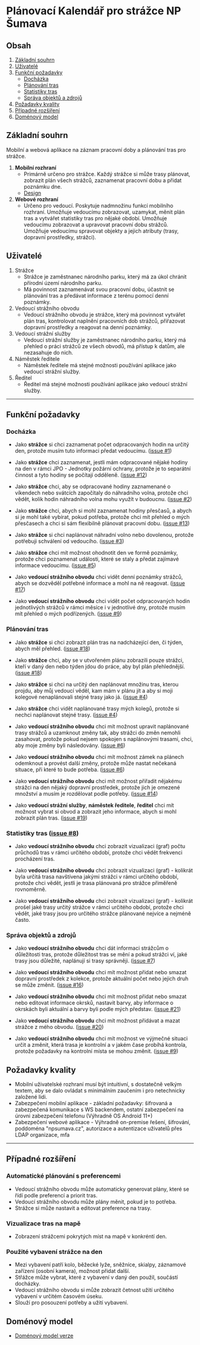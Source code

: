 # Plánovací Kalendář pro strážce NP Šumava
## Obsah
1. [Základní souhrn](#základní-souhrn)
2. [Uživatelé](#uživatelé)
3. [Funkční požadavky](#funkční-požadavky)
    - [Docházka](#docházka)
    - [Plánování tras](#plánování-tras)
    - [Statistiky tras](#statistiky-tras)
    - [Správa objektů a zdrojů](#správa-objektů-a-zdrojů)
4. [Požadavky kvality](#požadavky-kvality)
5. [Případné rozšíření](#případné-rozšíření)
6. [Doménový model](#doménový-model)
## Základní souhrn
Mobilní a webová aplikace na záznam pracovní doby a plánování tras pro strážce. 
1. **Mobilní rozhraní**
    - Primárně určeno pro strážce.
    Každý strážce si může trasy plánovat, zobrazit plán všech strážců, zaznamenat pracovní dobu a přidat poznámku dne.
    - [Design](https://www.figma.com/file/B96k04ObDK4yaycN5ulT1I/NP-strazci?node-id=0%3A1&t=VeApoPs8S3MXuRlP-1)
2. **Webové rozhraní**
    - Určeno pro vedoucí.
    Poskytuje nadmnožinu funkcí mobilního rozhraní.
    Umožňuje vedoucímu zobrazovat, uzamykat, měnit plán tras a vytvářet statistiky tras pro nějaké období.
    Umožňuje vedoucímu zobrazovat a upravovat pracovní dobu strážců.
    Umožňuje vedoucímu spravovat objekty a jejich atributy (trasy, dopravní prostředky, strážci).


## Uživatelé 
1. Strážce
    - Strážce je zaměstnanec národního parku, který má za úkol chránit přírodní území národního parku.
    - Má povinnost zaznamenávat svou pracovní dobu, účastnit se plánování tras a předávat informace z terénu pomocí denní poznámky.
1. Vedoucí strážního obvodu
   - Vedoucí strážního obvodu je strážce, který má povinnost vytvářet plán tras, kontrolovat naplnění pracovních dob strážců, přiřazovat dopravní prostředky a reagovat na denní poznámky.
1. Vedoucí strážní služby
   - Vedoucí strážní služby je zaměstnanec národního parku, který má přehled o práci strážců ze všech obvodů, má přístup k datům, ale nezasahuje do nich.
1. Náměstek ředitele
   - Náměstek ředitele má stejné možnosti používání aplikace jako vedoucí strážní služby.
1. Ředitel
   - Ředitel má stejné možnosti používání aplikace jako vedoucí strážní služby.

------------------------
## Funkční požadavky

### Docházka 
 - Jako **strážce** si chci zaznamenat počet odpracovaných hodin na určitý den, protože musím tuto informaci předat vedoucímu. ([issue #1](https://github.com/korandom/NP-strazci/issues/1))
 
 - Jako **strážce** chci zaznamenat, jestli mám odpracované nějaké hodiny na den v rámci JPO - Jednotky požární ochrany, protože je to separátní činnost a tyto hodiny se počítají odděleně. ([issue #12](https://github.com/korandom/NP-strazci/issues/12))
 
 - Jako **strážce** chci, aby se odpracované hodiny zaznamenané o víkendech nebo svátcích započítaly do náhradního volna, protože chci vědět, kolik hodin náhradního volna mohu využít v budoucnu. ([issue #2](https://github.com/korandom/NP-strazci/issues/2))

 - Jako **strážce** chci, abych si mohl zaznamenat hodiny přesčasů, a abych si je mohl také vybírat, pokud potřeba, protože chci mít přehled o mých přesčasech a chci si sám flexibilně plánovat pracovní dobu. ([issue #13](https://github.com/korandom/NP-strazci/issues/13))
 
 - Jako **strážce** si chci naplánovat náhradní volno nebo dovolenou, protože potřebuji schválení od vedoucího. ([issue #3](https://github.com/korandom/NP-strazci/issues/3))

 - Jako **strážce** chci mít možnost ohodnotit den ve formě poznámky, protože chci poznamenat události, které se staly a předat zajímavé informace vedoucímu. ([issue #5](https://github.com/korandom/NP-strazci/issues/5))

 - Jako **vedoucí strážního obvodu** chci vidět denní poznámky strážců, abych se dozvěděl potřebné informace a mohl na ně reagovat. ([issue #17](https://github.com/korandom/NP-strazci/issues/17))

 - Jako **vedoucí strážního obvodu** chci vidět počet odpracovaných hodin jednotlivých strážců v rámci měsíce i v jednotlivé dny, protože musím mít přehled o mých podřízených. ([issue #9](https://github.com/korandom/NP-strazci/issues/9))

### Plánování tras

 - Jako **strážce** si chci zobrazit plán tras na nadcházející den, či týden, abych měl přehled. ([issue #18](https://github.com/korandom/NP-strazci/issues/18))
 
 - Jako **strážce** chci, aby se v utvořeném plánu zobrazili pouze strážci, kteří v daný den nebo týden jdou do práce, aby byl plán přehlednější. ([issue #18](https://github.com/korandom/NP-strazci/issues/18))

 - Jako **strážce** si chci na určitý den naplánovat množinu tras, kterou projdu, aby můj vedoucí věděl, kam mám v plánu jít a aby si moji kolegové nenaplánovali stejné trasy jako já. ([issue #4](https://github.com/korandom/NP-strazci/issues/4))

 - Jako **strážce** chci vidět naplánované trasy mých kolegů, protože si nechci naplánovat stejné trasy. ([issue #4](https://github.com/korandom/NP-strazci/issues/4))

 - Jako **vedoucí strážního obvodu** chci mít možnost upravit naplánované trasy strážců a uzamknout změny tak, aby strážci do změn nemohli zasahovat, protože pokud nejsem spokojen s naplánovými trasami, chci, aby moje změny byli následovány. ([issue #6](https://github.com/korandom/NP-strazci/issues/6))

 - Jako **vedoucí strážního obvodu** chci mít možnost zámek na plánech odemknout a provést další změny, protože může nastat nečekaná situace, při které to bude potřeba. ([issue #6](https://github.com/korandom/NP-strazci/issues/6))
 
 - Jako **vedoucí strážního obvodu** chci mít možnost přiřadit nějakému strážci na den nějaký dopravní prostředek, protože jich je omezené množství a musím je rozdělovat podle potřeby. ([issue #14](https://github.com/korandom/NP-strazci/issues/14))

 - Jako **vedoucí strážní služby**, **náměstek ředitele**, **ředitel** chci mít možnost vybrat si obvod a zobrazit jeho informace, abych si mohl zobrazit plán tras. ([issue #19](https://github.com/korandom/NP-strazci/issues/19))

 ### Statistiky tras ([issue #8](https://github.com/korandom/NP-strazci/issues/8))
 
 - Jako **vedoucí strážního obvodu** chci zobrazit vizualizaci (graf) počtu průchodů tras v rámci určitého období, protože chci vědět frekvenci procházení tras.
 
 - Jako **vedoucí strážního obvodu** chci zobrazit vizualizaci (graf) - kolikrát byla určitá trasa navštívena jakými strážci v rámci určitého období, protože chci vědět, jestli je trasa plánovaná pro strážce přiměřeně rovnoměrně.

 - Jako **vedoucí strážního obvodu** chci zobrazit vizualizaci (graf) - kolikrát prošel jaké trasy určitý strážce v rámci určitého období, protože chci vědět, jaké trasy jsou pro určitého strážce plánované nejvíce a nejméně často.

 ### Správa objektů a zdrojů 

 - Jako **vedoucí strážního obvodu** chci dát informaci strážcům o důležitosti tras, protože důležitost tras se mění a pokud strážci ví, jaké trasy jsou důležité, naplánují si trasy správněji. ([issue #7](https://github.com/korandom/NP-strazci/issues/7))
 
 - Jako **vedoucí strážního obvodu** chci mít možnost přidat nebo smazat dopravní prostředek z kolekce, protože aktuální počet nebo jejich druh se může změnit. ([issue #16](https://github.com/korandom/NP-strazci/issues/16))
 
 - Jako **vedoucí strážního obvodu** chci mít možnost přidat nebo smazat nebo editovat informace okrsků, nastavit barvy, aby informace o okrskách byli aktuální a barvy byli podle mých představ. ([issue #21](https://github.com/korandom/NP-strazci/issues/21))

 -  Jako **vedoucí strážního obvodu** chci mít možnost přidávat a mazat strážce z mého obvodu. ([issue #20](https://github.com/korandom/NP-strazci/issues/20))

 - Jako **vedoucí strážního obvodu** chci mít možnost ve výjmečné situaci určit a změnit, která trasa je kontrolní a v jakém čase probíhá kontrola, protože požadavky na kontrolní místa se mohou změnit. ([issue #9](https://github.com/korandom/NP-strazci/issues/9))
 ## Požadavky kvality

 - Mobilní uživatelské rozhraní musí být intuitivní, s dostatečně velkým textem, aby se dalo ovládat s minimálním zaučením i pro netechnicky založené lidi. 
 - Zabezpečení mobilní aplikace - základní požadavky: šifrovaná a zabezpečená komunikace s WS backendem, ostatní zabezpečení na úrovni zabezpečení telefonu (Výhradně OS Android 11+)
 - Zabezpečení webové aplikace - Výhradně on-premise řešení, šifrování, poddoména "npsumava.cz", autorizace a autentizace uživatelů přes LDAP organizace, mfa 
 -----------------------------

 ## Případné rozšíření

 ### Automatické plánování s preferencemi
 - Vedoucí strážního obvodu může automaticky generovat plány, které se řídí podle preferencí a priorit tras.
 - Vedoucí strážního obvodu může plány měnit, pokud je to potřeba.
 - Strážce si může nastavit a editovat preference na trasy.

 ### Vizualizace tras na mapě
 - Zobrazení strážcemi pokrytých míst na mapě v konkréntí den.

 ### Použité vybavení strážce na den
 - Mezi vybavení patří kolo, běžecké lyže, sněžníce, skialpy, záznamové zařízení (osobní kamera), možnost přidat další.
 - Střážce může vybrat, které z vybavení v daný den použil, součástí docházky.
 - Vedoucí strážního obvodu si může zobrazit četnost užití určitého vybavení v určitém časovém úseku.
 - Slouží pro posouzení potřeby a užití vybavení.

 ## Doménový model
 - [Doménový model verze](prilohy/domenovy_model.svg)


